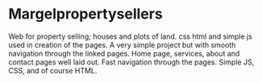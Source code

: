 # Margelpropertysellers
Web for property selling; houses and plots of land.
css html and simple js used in creation of the pages. A very simple project but with smooth navigation through the linked pages.
Home page, services, about and contact pages well laid out. Fast navigation through the pages.
Simple JS, CSS, and of course HTML.

